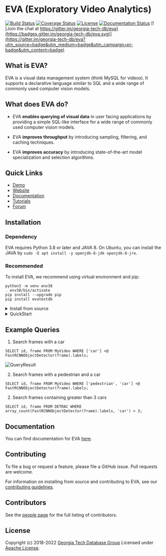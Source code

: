 # EVA (Exploratory Video Analytics)

[![Build Status](https://travis-ci.org/georgia-tech-db/eva.svg?branch=master)](https://travis-ci.com/georgia-tech-db/eva)
[![Coverage Status](https://coveralls.io/repos/github/georgia-tech-db/eva/badge.svg?branch=master)](https://coveralls.io/github/georgia-tech-db/eva?branch=master)
[![License](https://img.shields.io/badge/License-Apache%202.0-blue.svg)](https://opensource.org/licenses/Apache-2.0)
[![Documentation Status](https://readthedocs.org/projects/exvian/badge/?version=latest)](https://evagatech.readthedocs.io/en/latest/index.html) [![Join the chat at https://gitter.im/georgia-tech-db/eva](https://badges.gitter.im/georgia-tech-db/eva.svg)](https://gitter.im/georgia-tech-db/eva?utm_source=badge&utm_medium=badge&utm_campaign=pr-badge&utm_content=badge)

## What is EVA?

EVA is a visual data management system (think MySQL for videos). It supports a declarative language similar to SQL and a wide range of commonly used  computer vision models.

## What does EVA do?

* EVA **enables querying of visual data** in user facing applications by providing a simple SQL-like interface for a wide range of commonly used computer vision models.

* EVA **improves throughput** by introducing sampling, filtering, and caching techniques.

* EVA **improves accuracy** by introducing state-of-the-art model specialization and selection algorithms.

## Quick Links
* [Demo](https://ada-00.cc.gatech.edu/eva/playground)
* [Website](https://georgia-tech-db.github.io/eva/index.html)
* [Documentation](https://evagatech.readthedocs.io/en/latest/)
* [Tutorials](https://github.com/georgia-tech-db/eva/tree/master/tutorials)
* [Forum](https://gitter.im/georgia-tech-db/eva)

## Installation

### Dependency
EVA requires Python 3.8 or later and JAVA 8. On Ubuntu, you can install the JAVA by `sudo -E apt install -y openjdk-8-jdk openjdk-8-jre`.

### Recommended
To install EVA, we recommend using virtual environment and pip:
```shell
python3 -m venv env38
. env38/bin/activate
pip install --upgrade pip
pip install evatestdb
```

<details><summary>Install from source </summary>
<p>

```bash
git clone https://github.com/georgia-tech-db/eva.git && cd eva
python3 -m venv env38
. env38/bin/activate
pip install --upgrade pip
sh script/antlr4/generate_parser.sh
pip install .
```

</p>
</details>

<details><summary> QuickStart </summary>
<p>
1. Set up the server and client
- Activate the virtual environment: `. env37/bin/activate`

- Launch EVA database Server: `eva_server`

- Launch CLI: `eva_client`

2. Run the `UPLOAD` command in the client terminal (use the [ua_detrac.mp4](data/ua_detrac/ua_detrac.mp4) as an example):
```mysql
UPLOAD INFILE 'data/ua_detrac/ua_detrac.mp4' PATH 'test_video.mp4';
```

3. Run the `LOAD` command in the client terminal:
```mysql
LOAD DATA INFILE 'test_video.mp4' INTO MyVideo;
```

4. Below is a basic query that should work on the client
```mysql
SELECT id, data FROM MyVideo WHERE id < 5;
```
</p>
</details>

## Example Queries
1. Search frames with a car
```mysql
SELECT id, frame FROM MyVideo WHERE ['car'] <@ FastRCNNObjectDetector(frame).labels;
```
![QueryResult](https://georgia-tech-db.github.io/eva/Img/car.gif)

2. Search frames with a pedestrian and a car
```mysql
SELECT id, frame FROM MyVideo WHERE ['pedestrian', 'car'] <@ FastRCNNObjectDetector(frame).labels;
```

2. Search frames containing greater than 3 cars
```mysql
SELECT id, frame FROM DETRAC WHERE array_count(FastRCNNObjectDetector(frame).labels, 'car') > 3;
```

## Documentation

You can find documentation for EVA [here](https://evagatech.readthedocs.io/).

## Contributing

To file a bug or request a feature, please file a GitHub issue. Pull requests are welcome.

For information on installing from source and contributing to EVA, see our
[contributing guidelines](./CONTRIBUTING.md).

## Contributors

See the [people page](https://github.com/georgia-tech-db/eva/graphs/contributors) for the full listing of contributors.

## License
Copyright (c) 2018-2022 [Georgia Tech Database Group](http://db.cc.gatech.edu/)
Licensed under [Apache License](LICENSE).

